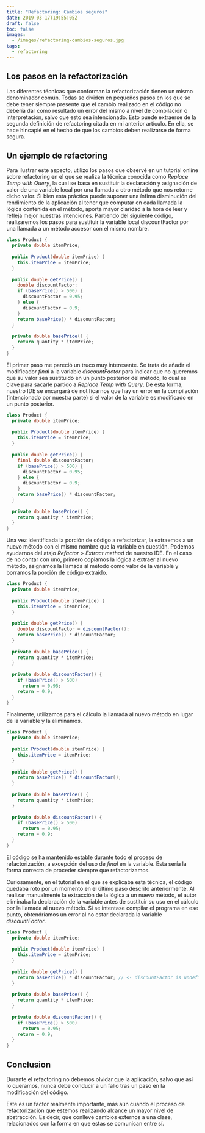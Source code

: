 ```yaml
---
title: "Refactoring: Cambios seguros"
date: 2019-03-17T19:55:05Z
draft: false
toc: false
images:
  - /images/refactoring-cambios-seguros.jpg
tags: 
  - refactoring
---
```

## Los pasos en la refactorización

Las diferentes técnicas que conforman la refactorización tienen un mismo denominador común. Todas se dividen en pequeños pasos en los que se debe tener siempre presente que el cambio realizado en el código no debería dar como resultado un error del mismo a nivel de compilación o interpretación, salvo que esto sea intencionado. Esto puede extraerse de la segunda definición de refactoring citada en mi anterior artículo. En ella, se hace hincapié en el hecho de que los cambios deben realizarse de forma segura.

## Un ejemplo de refactoring

Para ilustrar este aspecto, utilizo los pasos que observé en un tutorial online sobre refactoring en el que se realiza la técnica conocida como *Replace Temp with Query*, la cual se basa en sustituir la declaración y asignación de valor de una variable local por una llamada a otro método que nos retorne dicho valor. Si bien esta práctica puede suponer una ínfima disminución del rendimiento de la aplicación al tener que computar en cada llamada la lógica contenida en el método, aporta mayor claridad a la hora de leer y refleja mejor nuestras intenciones. Partiendo del siguiente código, realizaremos los pasos para sustituir la variable local discountFactor por una llamada a un método accesor con el mismo nombre.

```java
class Product {
  private double itemPrice;
 
  public Product(double itemPrice) {
    this.itemPrice = itemPrice;
  }
 
  public double getPrice() {
    double discountFactor;
    if (basePrice() > 500) {
      discountFactor = 0.95;
    } else {
      discountFactor = 0.9;
    }
    return basePrice() * discountFactor;
  }
 
  private double basePrice() {
    return quantity * itemPrice;
  }
}
```
El primer paso me pareció un truco muy interesante. Se trata de añadir el modificador *final* a la variable *discountFactor* para indicar que no queremos que su valor sea sustituido en un punto posterior del método, lo cual es clave para sacarle partido a *Replace Temp with Query*. De esta forma, nuestro IDE se encargará de notificarnos que hay un error en la compilación (intencionado por nuestra parte) si el valor de la variable es modificado en un punto posterior.
```java
class Product {
  private double itemPrice;
 
  public Product(double itemPrice) {
    this.itemPrice = itemPrice;
  }
 
  public double getPrice() {
    final double discountFactor;
    if (basePrice() > 500) {
      discountFactor = 0.95;
    } else {
      discountFactor = 0.9;
    }
    return basePrice() * discountFactor;
  }
 
  private double basePrice() {
    return quantity * itemPrice;
  }
}
```
Una vez identificada la porción de código a refactorizar, la extraemos a un nuevo método con el mismo nombre que la variable en cuestión. Podemos ayudarnos del atajo *Refactor > Extract method* de nuestro IDE.
En el caso de no contar con uno, primero copiamos la lógica a extraer al nuevo método, asignamos la llamada al método como valor de la variable y borramos la porción de código extraído.
```java
class Product {
  private double itemPrice;
 
  public Product(double itemPrice) {
    this.itemPrice = itemPrice;
  }
 
  public double getPrice() {
    double discountFactor = discountFactor();
    return basePrice() * discountFactor;
  }
 
  private double basePrice() {
    return quantity * itemPrice;
  }
 
  private double discountFactor() {
    if (basePrice() > 500)
      return = 0.95;
    return = 0.9;
  }
}
```
Finalmente, utilizamos para el cálculo la llamada al nuevo método en lugar de la variable y la eliminamos.
```java
class Product {
  private double itemPrice;
 
  public Product(double itemPrice) {
    this.itemPrice = itemPrice;
  }
 
  public double getPrice() {
    return basePrice() * discountFactor();
  }
 
  private double basePrice() {
    return quantity * itemPrice;
  }
 
  private double discountFactor() {
    if (basePrice() > 500)
      return = 0.95;
    return = 0.9;
  }
}
```
El código se ha mantenido estable durante todo el proceso de refactorización, a excepción del uso de *final* en la variable. Esta sería la forma correcta de proceder siempre que refactorizamos.

Curiosamente, en el tutorial en el que se explicaba esta técnica, el código quedaba roto por un momento en el último paso descrito anteriormente. Al realizar manualmente la extracción de la lógica a un nuevo método, el autor eliminaba la declaración de la variable antes de sustituir su uso en el cálculo por la llamada al nuevo método. Si se intentase compilar el programa en ese punto, obtendríamos un error al no estar declarada la variable *discountFactor*.
```java
class Product {
  private double itemPrice;
 
  public Product(double itemPrice) {
    this.itemPrice = itemPrice;
  } 
 
  public double getPrice() {
    return basePrice() * discountFactor; // <- discountFactor is undefined
  }
 
  private double basePrice() {
    return quantity * itemPrice;
  }
 
  private double discountFactor() {
    if (basePrice() > 500)
      return = 0.95;
    return = 0.9;
  }
}
```

## Conclusion

Durante el refactoring no debemos olvidar que la aplicación, salvo que así lo queramos, nunca debe conducir a un fallo tras un paso en la modificación del código.

Este es un factor realmente importante, más aún cuando el proceso de refactorización que estemos realizando alcance un mayor nivel de abstracción. Es decir, que conlleve cambios externos a una clase, relacionados con la forma en que estas se comunican entre sí.
